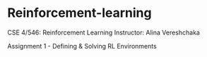 # Reinforcement-learning
CSE 4/546: Reinforcement Learning      Instructor: Alina Vereshchaka

Assignment 1 - Defining & Solving RL Environments
